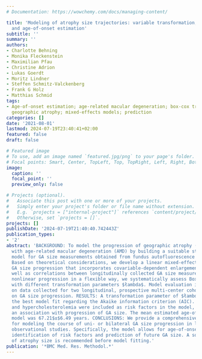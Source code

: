 ```yaml
---
# Documentation: https://wowchemy.com/docs/managing-content/

title: 'Modeling of atrophy size trajectories: variable transformation, prediction
  and age-of-onset estimation'
subtitle: ''
summary: ''
authors:
- Charlotte Behning
- Monika Fleckenstein
- Maximilian Pfau
- Christine Adrion
- Lukas Goerdt
- Moritz Lindner
- Steffen Schmitz-Valckenberg
- Frank G Holz
- Matthias Schmid
tags:
- Age-of-onset estimation; age-related macular degeneration; box-cox transformation;
  geographic atrophy; mixed-effects models; prediction
categories: []
date: '2021-08-01'
lastmod: 2024-07-19T23:40:41+02:00
featured: false
draft: false

# Featured image
# To use, add an image named `featured.jpg/png` to your page's folder.
# Focal points: Smart, Center, TopLeft, Top, TopRight, Left, Right, BottomLeft, Bottom, BottomRight.
image:
  caption: ''
  focal_point: ''
  preview_only: false

# Projects (optional).
#   Associate this post with one or more of your projects.
#   Simply enter your project's folder or file name without extension.
#   E.g. `projects = ["internal-project"]` references `content/project/deep-learning/index.md`.
#   Otherwise, set `projects = []`.
projects: []
publishDate: '2024-07-19T21:40:40.742443Z'
publication_types:
- '2'
abstract: 'BACKGROUND: To model the progression of geographic atrophy (GA) in patients
  with age-related macular degeneration (AMD) by building a suitable statistical regression
  model for GA size measurements obtained from fundus autofluorescence imaging. METHODS:
  Based on theoretical considerations, we develop a linear mixed-effects model for
  GA size progression that incorporates covariable-dependent enlargement rates as
  well as correlations between longitudinally collected GA size measurements. To capture
  nonlinear progression in a flexible way, we systematically assess Box-Cox transformations
  with different transformation parameters $łambda$. Model evaluation is performed
  on data collected for two longitudinal, prospective multi-center cohort studies
  on GA size progression. RESULTS: A transformation parameter of $łambda$=0.45 yielded
  the best model fit regarding the Akaike information criterion (AIC). When hypertension
  and hypercholesterolemia were included as risk factors in the model, they showed
  an association with progression of GA size. The mean estimated age-of-onset in this
  model was 67.21$±$6.49 years. CONCLUSIONS: We provide a comprehensive framework
  for modeling the course of uni- or bilateral GA size progression in longitudinal
  observational studies. Specifically, the model allows for age-of-onset estimation,
  identification of risk factors and prediction of future GA size. A square-root transformation
  of atrophy size is recommended before model fitting.'
publication: '*BMC Med. Res. Methodol.*'
---
```

